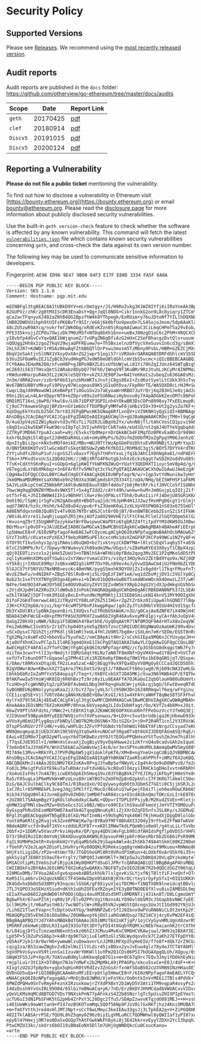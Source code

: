# Security Policy

## Supported Versions

Please see [Releases](https://github.com/otherview/go-ethereum/releases). We recommend using the [most recently released version](https://github.com/otherview/go-ethereum/releases/latest).

## Audit reports

Audit reports are published in the `docs` folder: https://github.com/otherview/go-ethereum/tree/master/docs/audits 

| Scope | Date | Report Link |
| ------- | ------- | ----------- |
| `geth` | 20170425 | [pdf](https://github.com/otherview/go-ethereum/blob/master/docs/audits/2017-04-25_Geth-audit_Truesec.pdf) |
| `clef` | 20180914 | [pdf](https://github.com/otherview/go-ethereum/blob/master/docs/audits/2018-09-14_Clef-audit_NCC.pdf) |
| `Discv5` | 20191015 | [pdf](https://github.com/otherview/go-ethereum/blob/master/docs/audits/2019-10-15_Discv5_audit_LeastAuthority.pdf) |
| `Discv5` | 20200124 | [pdf](https://github.com/otherview/go-ethereum/blob/master/docs/audits/2020-01-24_DiscV5_audit_Cure53.pdf) |

## Reporting a Vulnerability

**Please do not file a public ticket** mentioning the vulnerability.

To find out how to disclose a vulnerability in Ethereum visit [https://bounty.ethereum.org](https://bounty.ethereum.org) or email bounty@ethereum.org. Please read the [disclosure page](https://github.com/otherview/go-ethereum/security/advisories?state=published) for more information about publicly disclosed security vulnerabilities.

Use the built-in `geth version-check` feature to check whether the software is affected by any known vulnerability. This command will fetch the latest [`vulnerabilities.json`](https://geth.ethereum.org/docs/vulnerabilities/vulnerabilities.json) file which contains known security vulnerabilities concerning `geth`, and cross-check the data against its own version number.

The following key may be used to communicate sensitive information to developers.

Fingerprint: `AE96 ED96 9E47 9B00 84F3 E17F E88D 3334 FA5F 6A0A`

```
-----BEGIN PGP PUBLIC KEY BLOCK-----
Version: SKS 1.1.6
Comment: Hostname: pgp.mit.edu

mQINBFgl3tgBEAC8A1tUBkD9YV+eLrOmtgy+/JS/H9RoZvkg3K1WZ8IYfj6iIRaYneAk3Bp1
82GUPVz/zhKr2g0tMXIScDR3EnaDsY+Qg+JqQl8NOG+Cikr1nnkG2on9L8c8yiqry1ZTCmYM
qCa2acTFqnyuXJ482aZNtB4QG2BpzfhW4k8YThpegk/EoRUim+y7buJDtoNf7YILlhDQXN8q
lHB02DWOVUihph9tUIFsPK6BvTr9SIr/eG6j6k0bfUo9pexOn7LS4SojoJmsm/5dp6AoKlac
48cZU5zwR9AYcq/nvkrfmf2WkObg/xRdEvKZzn05jRopmAIwmoC3CiLmqCHPmT5a29vEob/y
PFE335k+ujjZCPOu7OwjzDk7M0zMSfnNfDq8bXh16nn+ueBxJ0NzgD1oC6c2PhM+XRQCXCho
yI8vbfp4dGvCvYqvQAE1bWjqnumZ/7vUPgZN6gDfiAzG2mUxC2SeFBhacgzDvtQls+uuvm+F
nQOUgg2Hh8x2zgoZ7kqV29wjaUPFREuew7e+Th5BxielnzOfVycVXeSuvvIn6cd3g/s8mX1c
2kLSXJR7+KdWDrIrR5Az0kwAqFZt6B6QTlDrPswu3mxsm5TzMbny0PsbL/HBM+GZEZCjMXxB
8bqV2eSaktjnSlUNX1VXxyOxXA+ZG2jwpr51egi57riVRXokrQARAQABtDRFdGhlcmV1bSBG
b3VuZGF0aW9uIEJ1ZyBCb3VudHkgPGJvdW50eUBldGhlcmV1bS5vcmc+iQIcBBEBCAAGBQJa
FCY6AAoJEHoMA3Q0/nfveH8P+gJBPo9BXZL8isUfbUWjwLi81Yi70hZqIJUnz64SWTqBzg5b
mCZ69Ji5637THsxQetS2ARabz0DybQ779FhD/IWnqV9T3KuBM/9RzJtuhLzKCyMrAINPMo28
rKWdunHHarpuR4m3tL2zWJkle5QVYb+vkZXJJE98PJw+N4IYeKKeCs2ubeqZu636GA0sMzzB
Jn3m/dRRA2va+/zzbr6F6b51ynzbMxWKTsJnstjC8gs8EeI+Zcd6otSyelLtCUkk3h5sTvpV
Wv67BNSU0BYsMkxyFi9PUyy07Wixgeas89K5jG1oOtDva/FkpRHrTE/WA5OXDRcLrHJM+SwD
CwqcLQqJd09NxwUW1iKeBmPptTiOGu1Gv2o7aEyoaWrHRBO7JuYrQrj6q2B3H1Je0zjAd2qt
09ni2bLwLn4LA+VDpprNTO+eZDprv09s2oFSU6NwziHybovu0y7X4pADGkK2evOM7c86PohX
QRQ1M1T16xLj6wP8/Ykwl6v/LUk7iDPXP3GPILnh4YOkwBR3DsCOPn8098xy7FxEELmupRzt
Cj9oC7YAoweeShgUjBPzb+nGY1m6OcFfbUPBgFyMMfwF6joHbiVIO+39+Ut2g2ysZa7KF+yp
XqVDqyEkYXsOLb25OC7brt8IJEPgBPwcHK5GNag6RfLxnQV+iVZ9KNH1yQgSiQI+BBMBAgAo
AhsDBgsJCAcDAgYVCAIJCgsEFgIDAQIeAQIXgAUCWglh+gUJBaNgWAAKCRDojTM0+l9qCgQ2
D/4udJpV4zGIZW1yNaVvtd3vfKsTLi7GIRJLUBqVb2Yx/uhnN8jTl/tAhCVosCQ1pzvi9kMl
s8qO1vu2kw5EWFFkwK96roI8pTql3VIjwhRVQrCkR7oAk/eUd1U/nt2q6J4UTYeVgqbq4dsI
ZZTRyPJMD667YpuAIcaah+w9j/E5xksYQdMeprnDrQkkBCb4FIMqfDzBPKvEa8DcQr949K85
kxhr6LDq9i5l4Egxt2JdH8DaR4GLca6+oHy0MyPs/bZOsfmZUObfM2oZgPpqYM96JanhzO1j
dpnItyBii2pc+kNx5nMOf4eikE/MBv+WUJ0TttWzApGGmFUzDhtuEvRH9NBjtJ/pMrYspIGu
O/QNY5KKOKQTvVIlwGcm8dTsSkqtBDSUwZyWbfKfKOI1/RhM9dC3gj5/BOY57DYYV4rdTK01
ZtYjuhdfs2bhuP1uF/cgnSSZlv8azvf7Egh7tHPnYxvLjfq1bJAhCIX0hNg0a81/ndPAEFky
fSko+JPKvdSvsUcSi2QQ4U2HX//jNBjXRfG4F0utgbJnhXzEckz6gqt7wSDZH2oddVuO8Ssc
T7sK+CdXthSKnRyuI+sGUpG+6glpKWIfYkWFKNZWuQ+YUatY3QEDHXTIioycSmV8p4d/g/0S
V6TegidLxY8bXMkbqz+3n6FArRffv5MH7qt3cYkCPgQTAQIAKAUCWCXhOwIbAwUJAeEzgAYL
CQgHAwIGFQgCCQoLBBYCAwECHgECF4AACgkQ6I0zNPpfagrN/w/+Igp3vtYdNunikw3yHnYf
Jkm0MmaMDUM9mtsaXVN6xb9n25N3Xa3GWCpmdsbYZ8334tI/oQ4/NHq/bEI5WFH5F1aFkMkm
5AJVLuUkipCtmCZ5NkbRPJA9l0uNUUE6uuFXBhf4ddu7jb0jMetRF/kifJHVCCo5fISUNhLp
7bwcWq9qgDQNZNYMOo4s9WX5Tl+5x4gTZdd2/cAYt49h/wnkw+huM+Jm0GojpLqIQ1jZiffm
otf5rF4L+JhIIdW0W4IIh1v9BhHVllXw+z9oj0PALstT5h8/DuKoIiirFJ4DejU85GR1KKAS
DeO19G/lSpWj1rSgFv2N2gAOxq0X+BbQTua2jdcY6JpHR4H1JJ2wzfHsHPgDQcgY1rGlmjVF
aqU73WV4/hzXc/HshK/k4Zd8uD4zypv6rFsZ3UemK0aL2zXLVpV8SPWQ61nS03x675SmDlYr
A80ENfdqvsn00JQuBVIv4Tv0Ub7NfDraDGJCst8rObjBT/0vnBWTBCebb2EsnS2iStIFkWdz
/WXs4L4Yzre1iJwqRjiuqahZR5jHsjAUf2a0O29HVHE7zlFtCFmLPClml2lGQfQOpm5klGZF
rmvus+qZ9rt35UgWHPZezykkwtWrFOwspwuCWaPDto6tgbRJZ4ftitpdYYM3dKW9IGJXBwrt
BQrMsu+lp0vDF+yJAlUEEwEIAD8CGwMGCwkIBwMCBhUIAgkKCwQWAgMBAh4BAheAFiEErpbt
lp5HmwCE8+F/6I0zNPpfagoFAmEAEJwFCQycmLgACgkQ6I0zNPpfagpWoBAAhOcbMAUw6Zt0
GYzT3sR5/c0iatezPzXEXJf9ebzR8M5uPElXcxcnMx1dvXZmGPXPJKCPa99WCu1NZYy8F+Wj
GTOY9tfIkvSxhys1p/giPAmvid6uQmD+bz7ivktnyzCkDWfMA+l8lsCSEqVlaq6y5T+a6SWB
6TzC2S0MPb/RrC/7DpwyrNYWumvyVJh09adm1Mw/UGgst/sZ8eMaRYEd3X0yyT1CBpX4zp2E
qQj9IEOTizvzv1x2jkHe5ZUeU3+nTBNlhSA+WFHUi0pfBdo2qog3Mv2EC1P2qMKoSdD5tPbA
zql1yKoHHnXOMsqdftGwbiv2sYXWvrYvmaCd3Ys/viOyt3HOy9uV2ZEtBd9Yqo9x/NZj8QMA
nY5k8jjrIXbUC89MqrJsQ6xxWQIg5ikMT7DvY0Ln89ev4oJyVvwIQAwCm4jUzFNm9bZLYDOP
5lGJCV7tF5NYVU7NxNM8vescKc40mVNK/pygS5mxhK9QYOUjZsIv8gddrl1TkqrFMuxFnTyN
WvzE29wFu/n4N1DkF+ZBqS70SlRvB+Hjz5LrDgEzF1Wf1eA/wq1dZbvMjjDVIc2VGlYp8Cp2
8ob23c1seTtYXTNYgSR5go4EpH+xi+bIWv01bQQ9xGwBbT5sm4WUeWOcmX4QewzLZ3T/wK9+
N4Ye/hmU9O34FwWJOY58EIe0OUV0aGVyZXVtIEZvdW5kYXRpb24gU2VjdXJpdHkgVGVhbSA8
c2VjdXJpdHlAZXRoZXJldW0ub3JnPokCHAQRAQgABgUCWhQmOgAKCRB6DAN0NP5372LSEACT
wZk1TASWZj5QF7rmkIM1GEyBxLE+PundNcMgM9Ktj1315ED8SmiukNI4knVS1MY99OIgXhQl
D1foF2GKdTomrwwC4012zTNyUYCY60LnPZ6Z511HG+rZgZtZrbkz0IiUpwAlhGQND77lBqem
J3K+CFX2XpDA/ojui/kqrY4cwMT5P8xPJkwgpRgw/jgdcZyJTsXdHblV9IGU4H1Vd1SgcfAf
Db3YxDUlBtzlp0NkZqxen8irLIXUQvsfuIfRUbUSkWoK/n3U/gOCajAe8ZNF07iX4OWjH4Sw
NDA841WhFWcGE+d8+pfMVfPASU3UPKH72uw86b2VgR46Av6voyMFd1pj+yCA+YAhJuOpV4yL
QaGg2Z0kVOjuNWK/kBzp1F58DWGh4YBatbhE/UyQOqAAtR7lNf0M3QF9AdrHTxX8oZeqVW3V
Fmi2mk0NwCIUv8SSrZr1dTchp04OtyXe5gZBXSfzncCSRQIUDC8OgNWaOzAaUmK299v4bvye
uSCxOysxC7Q1hZtjzFPKdljS81mRlYeUL4fHlJU9R57bg8mriSXLmn7eKrSEDm/EG5T8nRx7
TgX2MqJs8sWFxD2+bboVEu75yuFmZ//nmCBApAit9Hr2/sCshGIEpa9MQ6xJCYUxyqeJH+Cc
Aja0UfXhnK2uvPClpJLIl4RE3gm4OXeE1IkCPgQTAQIAKAIbAwYLCQgHAwIGFQgCCQoLBBYC
AwECHgECF4AFAloJYfoFCQWjYFgACgkQ6I0zNPpfagr4MQ//cfp3GSbSG8dkqgctW67Fy7cQ
diiTmx3cwxY+tlI3yrNmdjtrIQMzGdqtY6LNz7aN87F8mXNf+DyVHX9+wd1Y8U+E+hVCTzKC
sefUfxTz6unD9TTcGqaoelgIPMn4IiKz1RZE6eKpfDWe6q78W1Y6x1bE0qGNSjqT/QSxpezF
E/OAm/t8RRxVxDtqz8LfH2zLea5zaC+ADj8EqgY9vX9TQa4DyVV8MgOyECCCadJQCD5O5hIA
B2gVDWwrAUw+KBwskXZ7Iq4reJTKLEmt5z9zgtJ/fABwaCFt66ojwg0/RjbO9cNA3ZwHLGwU
C6hkb6bRzIoZoMfYxVS84opiqf/Teq+t/XkBYCxbSXTJDA5MKjcVuw3N6YKWbkGP/EfQThe7
BfAKFwwIw5YmsWjHK8IQj6R6hBxzTz9rz8y1Lu8EAAFfA7OJKaboI2qbOlauH98OuOUmVtr1
TczHO+pTcgWVN0ytq2/pX5KBf4vbmULNbg3HFRq+gHx8CW+jyXGkcqjbgU/5FwtDxeqRTdGJ
SyBGNBEU6pBNolyynyaKaaJjJ/biY27pvjymL5rlz95BH3Dn16Z4RRmqwlT6eq/wFYginujg
CCE1icqOSE+Vjl7V8tV8AcgANkXKdbBE+Q8wlKsGI/kS1w4XFAYcaNHFT8qNeS8TSFXFhvU8
HylYxO79t56JAj4EEwECACgFAlgl3tgCGwMFCQHhM4AGCwkIBwMCBhUIAgkKCwQWAgMBAh4B
AheAAAoJEOiNMzT6X2oKmUMP/0hnaL6bVyepAq2LIdvIUbHfagt/Oo/KVfZs4bkM+xJOitJR
0kwZV9PTihXFdzhL/YNWc2+LtEBtKItqkJZKmWC0E6OPXGVuU6hfFPebuzVccYJfm0Q3Ej19
VJI9Uomf59Bpak8HYyEED7WVQjoYn7XVPsonwus/9+LDX+c5vutbrUdbjga3KjHbewD93X4O
wVVoXyHEmU2Plyg8qvzFbNDylCWO7N2McO6SN6+7DitGZGr2+jO+P2R4RT1cnl2V3IRVcWZ0
OTspPSnRGVr2fFiHN/+v8G/wHPLQcJZFvYPfUGNdcYbTmhWdiY0bEYXFiNrgzCCsyad7eKUR
WN9QmxqmyqLDjUEDJCAh19ES6Vg3tqGwXk+uNUCoF30ga0TxQt6UXZJDEQFAGeASQ/RqE/q1
EAuLv8IGM8o7IqKO2pWfLuqsY6dTbKBwDzz9YOJt7EOGuPPQbHxaYStTushZmJnm7hi8lhVG
jT7qsEJdE95Il+I/mHWnXsCevaXjZugBiyV9yvOq4Hwwe2s1zKfrnQ4u0cadvGAh2eIqum7M
Y3o6nD47aJ3YmEPX/WnhI56bACa2GmWvUwjI4c0/er3esSPYnuHnM9L8Am4qQwMVSmyU80tC
MI7A9e13Mvv+RRkYFLJ7PVPdNpbW5jqX1doklFpKf6/XM+B+ngYneU+zgCUBiQJVBBMBCAA/
AhsDBgsJCAcDAgYVCAIJCgsEFgIDAQIeAQIXgBYhBK6W7ZaeR5sAhPPhf+iNMzT6X2oKBQJh
ABCQBQkMnJi4AAoJEOiNMzT6X2oKAv0P+gJ3twBp5efNWyVLcIg4h4cOo9uD0NPvz8/fm2gX
FoOJL3MeigtPuSVfE9kuTaTuRbArzuFtdvH6G/kcRQvOlO4zyiIRHCk1gDHoIvvtn6RbRhVm
/Xo4uGIsFHst7n4A7BjicwEK5Op6Ih5Hoq19xz83YSBgBVk2fYEJIRyJiKFbyPjH0eSYe8v+
Ra5/F85ugLx1P6mMVkW+WPzULns89riW7BGTnZmXFHZp8nO2pkUlcI7F3KRG7l4kmlC50ox6
DiG/6AJCVulbAClky9C68TmJ/R1RazQxU/9IqVywsydq66tbJQbm5Z7GEti0C5jjbSRJL2oT
1xC7Rilr85PMREkPL3vegJdgj5PKlffZ/MocD/0EohiQ7wFpejFD4iTljeh0exRUwCRb6655
9ib34JSQgU8Hl4JJu+mEgd9v0ZHD0/1mMD6fnAR84zca+O3cdASbnQmzTOKcGzLIrkE8TEnU
+2UZ8Ol7SAAqmBgzY1gKOilUho6dkyCAwNL+QDpvrITDPLEFPsjyB/M2KudZSVEn+Rletju1
qkMW31qFMNlsbwzMZw+0USeGcs31Cs0B2/WQsro99CExlhS9auUFkmoVjJmYVTIYOM0zuPa4
OyGspqPhRu5hEsmMDPDWD7Aad5k4GTqogQNnuKyRliZjXXrDZqFD5nfsJSL8Ky/sJGEMuQIN
BFgl3tgBEACbgq6HTN5gEBi0lkD/MafInmNi+59U5gRGYqk46WlfRjhHudXjDpgD0lolGb4h
YontkMaKRlCg2Rvgjvk3Zve0PKWjKw7gr8YBa9fMFY8BhAXI32OdyI9rFhxEZFfWAfwKVmT1
9BdeAQRFvcfd+8w8f1XVc+zddULMJFBTr+xKDlIRWwTkdLPQeWbjo0eHl/g4tuLiLrTxVbnj
26bf+2+1DbM/w5VavzPrkviHqvKe/QP/gay4QDViWvFgLb90idfAHIdsPgflp0VDS5rVHFL6
D73rSRdIRo3I8c8mYoNjSR4XDuvgOkAKW9LR3pvouFHHjp6Fr0GesRbrbb2EG66iPsR99MQ7
FqIL9VMHPm2mtR+XvbnKkH2rYyEqaMbSdk29jGapkAWle4sIhSKk749A4tGkHl08KZ2N9o6G
rfUehP/V2eJLaph2DioFL1HxRryrKy80QQKLMJRekxigq8greW8xB4zuf9Mkuou+RHNmo8Pe
bHjFstLigiD6/zP2e+4tUmrT0/JTGOShoGMl8Rt0VRxdPImKun+4LOXbfOxArOSkY6i35+gs
gkkSy1gTJE0BY3S9auT6+YrglY/TWPQ9IJxWVOKlT+3WIp5wJu2bBKQ420VLqDYzkoWytel/
bM1ACUtipMiIVeUs2uFiRjpzA1Wy0QHKPTdSuGlJPRrfcQARAQABiQIlBBgBAgAPAhsMBQJa
CWIIBQkFo2BYAAoJEOiNMzT6X2oKgSwQAKKs7BGF8TyZeIEO2EUK7R2bdQDCdSGZY06tqLFg
3IHMGxDMb/7FVoa2AEsFgv6xpoebxBB5zkhUk7lslgxvKiSLYjxfNjTBltfiFJ+eQnf+OTs8
KeR51lLa66rvIH2qUzkNDCCTF45H4wIDpV05AXhBjKYkrDCrtey1rQyFp5fxI+0IQ1UKKXvz
ZK4GdxhxDbOUSd38MYy93nqcmclGSGK/gF8XiyuVjeifDCM6+T1NQTX0K9lneidcqtBDvlgg
JTLJtQPO33o5EHzXSiud+dKth1uUhZOFEaYRZoye1YE3yB0TNOOE8fXlvu8iuIAMBSDL9ep6
sEIaXYwoD60I2gHdWD0lkP0DOjGQpi4ouXM3Edsd5MTi0MDRNTij431kn8T/D0LCgmoUmYYM
BgbwFhXr67axPZlKjrqR0z3F/Elv0ZPPcVg1tNznsALYQ9Ovl6b5M3cJ5GapbbvNWC7yEE1q
Scl9HiMxjt/H6aPastH63/7wcN0TslW+zRBy05VNJvpWGStQXcngsSUeJtI1Gd992YNjUJq4
/Lih6Z1TlwcFVap+cTcDptoUvXYGg/9mRNNPZwErSfIJ0Ibnx9wPVuRN6NiCLOt2mtKp2F1p
M6AOQPpZ85vEh6I8i6OaO0w/Z0UHBwvpY6jDUliaROsWUQsqz78Z34CVj4cy6vPW2EF4iQIl
BBgBAgAPBQJYJd7YAhsMBQkB4TOAAAoJEOiNMzT6X2oKTjgP/1ojCVyGyvHMLUgnX0zwrR5Q
1M5RKFz6kHwKjODVLR3Isp8I935oTQt3DY7yFDI4t0GqbYRQMtxcNEb7maianhK2trCXfhPs
6/L04igjDf5iTcmzamXN6xnh5xkz06hZJJCMuu4MvKxC9MQHCVKAwjswl/9H9JqIBXAY3E2l
LpX5P+5jDZuPxS86p3+k4Rrdp9KTGXjiuEleM3zGlz5BLWydqovOck7C2aKh27ETFpDYY0z3
yQ5AsPJyk1rAr0wrH6+ywmwWlzuQewavnrLnJ2M8iMFXpIhyHeEIU/f7o8f+dQk72rZ9CGzd
cqig2za/BS3zawZWgbv2vB2elNsIllYLdir45jxBOxx2yvJvEuu4glz78y4oJTCTAYAbMlle
5gVdPkVcGyvvVS9tinnSaiIzuvWrYHKWll1uYPm2Q1CDs06P5I7bUGAXpgQLUh/XQguy/0sX
GWqW3FS5JzP+XgcR/7UASvwBdHylubKbeqEpB7G1s+m+8C67qOrc7EQv3Jmy1YDOkhEyNig1
rmjplLuir3tC1X+D7dHpn7NJe7nMwFx2b2MpMkLA9jPPAGPp/ekcu5sxCe+E0J/4UF++K+CR
XIxgtzU2UJfp8p9x+ygbx5qHinR0tVRdIzv3ZnGsXrfxnWfSOaB582cU3VRN9INzHHax8ETa
QVDnGO5uQa+FiQI8BBgBCAAmAhsMFiEErpbtlp5HmwCE8+F/6I0zNPpfagoFAmEAELYFCQyc
mN4ACgkQ6I0zNPpfagoqAQ/+MnDjBx8JWMd/XjeFoYKx/Oo0ntkInV+ME61JTBls4PdVk+TB
8PWZdPQHw9SnTvRmykFeznXIRzuxkowjrZYXdPXBxY2b1WyD5V3Ati1TM9vqpaR4osyPs2xy
I4dzDssh9YvUsIRL99O04/65lGiYeBNuACq+yK/7nD/ErzBkDYJHhMCdadbVWUACxvVIDvro
yQeVLKMsHqMCd8BTGD7VDs79NXskPnN77pAFnkzS4Z2b8SNzrlgTc5pUiuZHIXPIpEYmsYzh
ucTU6uI3dN1PbSFHK5tG2pHb4ZrPxY3L20Dgc2Tfu5/SDApZzwvvKTqjdO891MEJ++H+ssOz
i4O1UeWKs9owWttan9+PI47ozBSKOTxmMqLSQ0f56Np9FJsV0ilGxRKfjhzJ4KniOMUBA7mP
+m+TmXfVtthJred4sHlJMTJNpt+sCcT6wLMmyc3keIEAu33gsJj3LTpkEA2q+V+ZiP6Q8HRB
402ITklABSArrPSE/fQU9L8hZ5qmy0Z96z0iyILgVMLuRCCfQOMWhwl8yQWIIaf1yPI07xur
epy6lH7HmxjjOR7eo0DaSxQGQpThAtFGwkWkFh8yki8j3E42kkrxvEyyYZDXn2YcI3bpqhJx
PtwCMZUJ3kc/skOrs6bOI19iBNaEoNX5Dllm7UHjOgWNDQkcCuOCxucKano=
=arte
-----END PGP PUBLIC KEY BLOCK------
```
